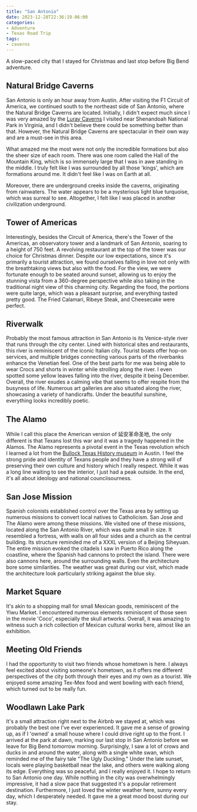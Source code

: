 ```yaml
---
title: "San Antonio"
date: 2023-12-28T22:36:19-06:00
categories:
- Adventure
- Texas Road Trip
tags:
- caverns
---
```


A slow-paced city that I stayed for Christmas and last stop before Big Bend adventure.

## Natural Bridge Caverns

San Antonio is only an hour away from Austin. After visiting the F1 Circuit of America, we continued south to the northeast side of San Antonio, where the Natural Bridge Caverns are located. Initially, I didn't expect much since I was very amazed by the [Luray Caverns](/posts/2022-11-25-shenandoah-national-park.md/#day-3-luray-caverns--skyline-drive) I visited near Shenandoah National Park in Virginia, and I didn't believe there could be something better than that. However, the Natural Bridge Caverns are spectacular in their own way and are a must-see in this area.

What amazed me the most were not only the incredible formations but also the sheer size of each room. There was one room called the Hall of the Mountain King, which is so immensely large that I was in awe standing in the middle. I truly felt like I was surrounded by all those 'kings', which are formations around me. It didn't feel like I was on Earth at all.

Moreover, there are underground creeks inside the caverns, originating from rainwaters. The water appears to be a mysterious light blue turquoise, which was surreal to see. Altogether, I felt like I was placed in another civilization underground.

## Tower of Americas

Interestingly, besides the Circuit of America, there's the Tower of the Americas, an observatory tower and a landmark of San Antonio, soaring to a height of 750 feet. A revolving restaurant at the top of the tower was our choice for Christmas dinner. Despite our low expectations, since it's primarily a tourist attraction, we found ourselves falling in love not only with the breathtaking views but also with the food. For the view, we were fortunate enough to be seated around sunset, allowing us to enjoy the stunning vista from a 360-degree perspective while also taking in the traditional night view of this charming city. Regarding the food, the portions were quite large, which was a pleasant surprise, and everything tasted pretty good. The Fried Calamari, Ribeye Steak, and Cheesecake were perfect.

## Riverwalk

Probably the most famous attraction in San Antonio is its Venice-style river that runs through the city center. Lined with historical sites and restaurants, this river is reminiscent of the iconic Italian city. Tourist boats offer hop-on services, and multiple bridges connecting various parts of the riverbanks enhance the Venetian feel. One of the best parts for me was being able to wear Crocs and shorts in winter while strolling along the river. I even spotted some yellow leaves falling into the river, despite it being December. Overall, the river exudes a calming vibe that seems to offer respite from the busyness of life. Numerous art galleries are also situated along the river, showcasing a variety of handicrafts. Under the beautiful sunshine, everything looks incredibly poetic.

## The Alamo

While I call this place the American version of 延安革命圣地, the only different is that Texans lost this war and it was a tragedy happened in the Alamos. The Alamo represents a pivotal event in the Texas revolution which I learned a lot from the [Bullock Texas History museum](/posts/2023-12-24-austin/#bullock-texas-state-history-museum) in Austin. I feel the strong pride and identity of Texans people and they have a strong will of preserving their own culture and history which I really respect. While it was a long line waiting to see the interior, I just had a peak outside. In the end, it's all about ideology and national counciisourness.

## San Jose Mission

Spanish colonists established control over the Texas area by setting up numerous missions to convert local natives to Catholicism. San Jose and The Alamo were among these missions. We visited one of these missions, located along the San Antonio River, which was quite small in size. It resembled a fortress, with walls on all four sides and a church as the central building. Its structure reminded me of a XXXL version of a Beijing Siheyuan. The entire mission evoked the citadels I saw in Puerto Rico along the coastline, where the Spanish had cannons to protect the island. There were also cannons here, around the surrounding walls. Even the architecture bore some similarities. The weather was great during our visit, which made the architecture look particularly striking against the blue sky.

## Market Square

It's akin to a shopping mall for small Mexican goods, reminiscent of the Yiwu Market. I encountered numerous elements reminiscent of those seen in the movie 'Coco', especially the skull artworks. Overall, it was amazing to witness such a rich collection of Mexican cultural works here, almost like an exhibition.

## Meeting Old Friends

I had the opportunity to visit two friends whose hometown is here. I always feel excited about visiting someone's hometown, as it offers me different perspectives of the city both through their eyes and my own as a tourist. We enjoyed some amazing Tex-Mex food and went bowling with each friend, which turned out to be really fun.

## Woodlawn Lake Park

It's a small attraction right next to the Airbnb we stayed at, which was probably the best one I've ever experienced. It gave me a sense of growing up, as if I 'owned' a small house where I could drive right up to the front. I arrived at the park at dawn, marking our last stop in San Antonio before we leave for Big Bend tomorrow morning. Surprisingly, I saw a lot of crows and ducks in and around the water, along with a single white swan, which reminded me of the fairy tale "The Ugly Duckling." Under the late sunset, locals were playing basketball near the lake, and others were walking along its edge. Everything was so peaceful, and I really enjoyed it. I hope to return to San Antonio one day. While nothing in the city was overwhelmingly impressive, it had a slow pace that suggested it's a popular retirement destination. Furthermore, I just loved the winter weather here, sunny every day, which I desperately needed. It gave me a great mood boost during our stay.
